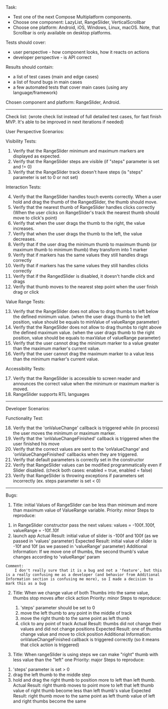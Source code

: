 Task:
-   Test one of the next Compose Multiplatform components.
-   Choose one component: LazyList, RangeSlider, VerticalScrollbar
-   Choose one platform: Android, iOS, Windows, Linux, macOS. Note, that Scrollbar is only available on desktop platforms.

Tests should cover:
-   user perspective - how component looks, how it reacts on actions
-   developer perspective - is API correct

Results should contain:
-   a list of test cases (main and edge cases)
-   a list of found bugs in main cases
-   a few automated tests that cover main cases (using any language/framework)

Chosen component and platform:
RangeSlider, Android.
_____________________________
Check list: (wrote check list instead of full detailed test cases, for fast finish MVP. It's able to be improved in next iterations if needed)

User Perspective Scenarios:

Visibility Tests:

1) Verify that the RangeSlider minimum and maximum markers are displayed as expected.
2) Verify that the RangeSlider steps are visible (if "steps" parameter is set and != 0)
3) Verify that the RangeSlider track doesn't have steps (is "steps" parameter is set to 0 or not set)

Interaction Tests:

4) Verify that the RangeSlider handles touch events correctly. When a user hold and drag the thumb of the RangedSlider, the thumb should move.
5) Verify that the nearest thumb of RangeSlider handles clicks correctly (When the user clicks on RangeSlider's track the nearest thumb should move to click's point)
6) Verify that when the user drags the thumb to the right, the value increases.
7) Verify that when the user drags the thumb to the left, the value decreases.
8) Verify that if the user drag the minimum thumb to maximum thumb (or maximum thumb to minimum thumb) they transform into 1 marker
9) Verify that if markers has the same values they still handles drags correctly
10) Verify that if markers has the same values they still handles clicks correctly
11) Verify that if the RangedSlider is disabled, it doesn't handle click and drags
12) Verify that thumb moves to the nearest step point when the user finish drag or click

Value Range Tests:

13) Verify that the RangeSlider does not allow to drag thumbs to left below the defined minimum value. (when the user drags thumb to the left position, value should be equals to minValue of valueRange parameter)
14) Verify that the RangeSlider does not allow to drag thumbs to right above the defined maximum value. (when the user drags thumb to the right position, value should be equals to maxValue of valueRange parameter)
15) Verify that the user cannot drag the minimum marker to a value greater than the maximum marker's current value.
16) Verify that the user cannot drag the maximum marker to a value less than the minimum marker's current value.

Accessibility Tests:

17) Verify that the RangeSlider is accessible to screen reader and announces the correct value when the minimum or maximum marker is moved.
18) RangeSlider supports RTL languages


---------------------------------
Developer Scenarios:


Functionality Test:

18) Verify that the 'onValueChange' callback is triggered while (in process) the user moves the minimum or maximum marker.
19) Verify that the 'onValueChangeFinished' callback is triggered when the user finished his move
20) Verify that the correct values are sent to the 'onValueChange' and 'onValueChangeFinished' callbacks when they are triggered.
21) Verify that default parameters is correctly set in the constructor
23) Verify that RangeSlider values can be modified programmatically even if Slider disabled. (check both cases: enabled = true, enabled = false)
24) Verify that RangeSlider is throwing exceptions if parameters set incorrectly (ex. steps parameter is set < 0)
----------------------------------

Bugs:
1) 	Title: initial Values of RangeSlider can be less than minimum and more than maximum value of ValueRange variable.
      Priority: minor
      Steps to reproduce:
   1. in RangeSlider constructor pass the next values: values = -100f..100f, valueRange = -10f..10f
   2. launch app
      Actual Result:
      initial value of slider is -100f and 100f (as we passed in 'values' parameter)
      Expected Result:
      initial value of slider is -10f and 10f (as we passed in 'valueRange' parameter)
      Additional Information:
      If we move one of thumbs, the second thumb's value changes according to 'valueRange' param

	Comment: 
		I don't really sure that it is a bug and not a 'feature', but this is a really confusing me as a developer (and behavior from Additional Information section is confusing me more), so I made a decision to mark this as a bug


2)  Title: When we change value of both Thumbs into the same value, thumbs stop moves after click action
    Priority: minor
    Steps to reproduce:
    1. 'steps' parameter should be set to 0
    2. move the left thumb to any point in the middle of track
    3. move the right thumb to the same point as left thumb
    4. click to any point of track
    Actual Result:
    thumbs did not change their values and did not change positions
    Expected Result:
    one of thumbs change value and move to click position
    Additional Information:
    onValueChangeFinished callback is triggered correctly (so it means that click action is triggered)

3) 	Title: When rangeSlider is using steps we can make "right" thumb with less value than the "left" one
      Priority: major
      Steps to reproduce:
   1. 'steps' parameter is set > 0
   2.	drag the left thumb to the middle step
   3.	hold and drag the right thumb to position more to left than left thumb.
	Actual Result:
		right thumb moves to point more to left that left thumb
		value of right thumb become less than left thumb's value
	Expected Result:
		right thumb move to the same point as left thumb
		value of left and right thumbs become the same
